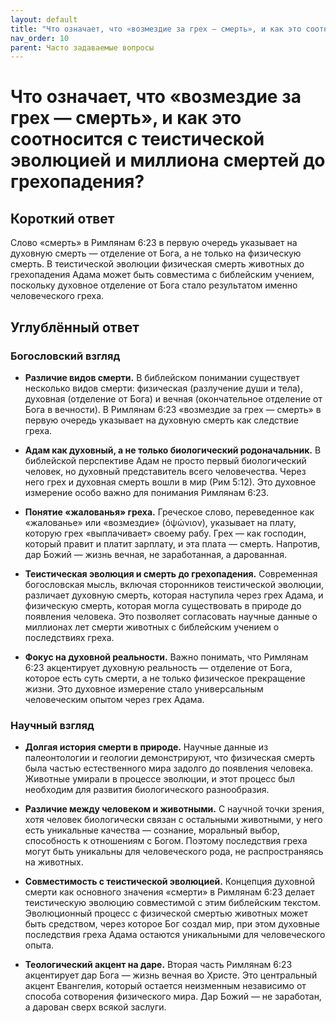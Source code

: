 ```yaml
---
layout: default
title: "Что означает, что «возмездие за грех — смерть», и как это соотносится с теистической эволюцией и миллиона смертей до грехопадения?"
nav_order: 10
parent: Часто задаваемые вопросы
---
```


# Что означает, что «возмездие за грех — смерть», и как это соотносится с теистической эволюцией и миллиона смертей до грехопадения?

## Короткий ответ

Слово «смерть» в Римлянам 6:23 в первую очередь указывает на духовную смерть — отделение от Бога, а не только на физическую смерть. В теистической эволюции физическая смерть животных до грехопадения Адама может быть совместима с библейским учением, поскольку духовное отделение от Бога стало результатом именно человеческого греха.

## Углублённый ответ

### Богословский взгляд

- **Различие видов смерти.** В библейском понимании существует несколько видов смерти: физическая (разлучение души и тела), духовная (отделение от Бога) и вечная (окончательное отделение от Бога в вечности). В Римлянам 6:23 «возмездие за грех — смерть» в первую очередь указывает на духовную смерть как следствие греха.

- **Адам как духовный, а не только биологический родоначальник.** В библейской перспективе Адам не просто первый биологический человек, но духовный представитель всего человечества. Через него грех и духовная смерть вошли в мир (Рим 5:12). Это духовное измерение особо важно для понимания Римлянам 6:23.

- **Понятие «жалованья» греха.** Греческое слово, переведенное как «жалованье» или «возмездие» (ὀψώνιον), указывает на плату, которую грех «выплачивает» своему рабу. Грех — как господин, который правит и платит зарплату, и эта плата — смерть. Напротив, дар Божий — жизнь вечная, не заработанная, а дарованная.

- **Теистическая эволюция и смерть до грехопадения.** Современная богословская мысль, включая сторонников теистической эволюции, различает духовную смерть, которая наступила через грех Адама, и физическую смерть, которая могла существовать в природе до появления человека. Это позволяет согласовать научные данные о миллионах лет смерти животных с библейским учением о последствиях греха.

- **Фокус на духовной реальности.** Важно понимать, что Римлянам 6:23 акцентирует духовную реальность — отделение от Бога, которое есть суть смерти, а не только физическое прекращение жизни. Это духовное измерение стало универсальным человеческим опытом через грех Адама.

### Научный взгляд

- **Долгая история смерти в природе.** Научные данные из палеонтологии и геологии демонстрируют, что физическая смерть была частью естественного мира задолго до появления человека. Животные умирали в процессе эволюции, и этот процесс был необходим для развития биологического разнообразия.

- **Различие между человеком и животными.** С научной точки зрения, хотя человек биологически связан с остальными животными, у него есть уникальные качества — сознание, моральный выбор, способность к отношениям с Богом. Поэтому последствия греха могут быть уникальны для человеческого рода, не распространяясь на животных.

- **Совместимость с теистической эволюцией.** Концепция духовной смерти как основного значения «смерти» в Римлянам 6:23 делает теистическую эволюцию совместимой с этим библейским текстом. Эволюционный процесс с физической смертью животных может быть средством, через которое Бог создал мир, при этом духовные последствия греха Адама остаются уникальными для человеческого опыта.

- **Теологический акцент на даре.** Вторая часть Римлянам 6:23 акцентирует дар Бога — жизнь вечная во Христе. Это центральный акцент Евангелия, который остается неизменным независимо от способа сотворения физического мира. Дар Божий — не заработан, а дарован сверх всякой заслуги.